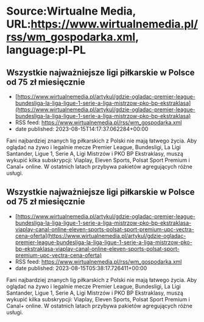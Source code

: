# Source:Wirtualne Media, URL:https://www.wirtualnemedia.pl/rss/wm_gospodarka.xml, language:pl-PL

## Wszystkie najważniejsze ligi piłkarskie w Polsce od 75 zł miesięcznie
 - [https://www.wirtualnemedia.pl/artykul/gdzie-ogladac-premier-league-bundesliga-la-liga-ligue-1-serie-a-liga-mistrzow-pko-bp-ekstraklasa](https://www.wirtualnemedia.pl/artykul/gdzie-ogladac-premier-league-bundesliga-la-liga-ligue-1-serie-a-liga-mistrzow-pko-bp-ekstraklasa)
 - RSS feed: https://www.wirtualnemedia.pl/rss/wm_gospodarka.xml
 - date published: 2023-08-15T14:17:37.062284+00:00

Fani najbardziej znanych lig piłkarskich z Polski nie mają łatwego życia. Aby oglądać na żywo i legalnie mecze Premier League, Bundesligi, La Ligi Santander, Ligue 1, Serie A, Ligi Mistrzów i PKO BP Ekstraklasy, muszą wykupić kilka subskrypcji: Viaplay, Eleven Sports, Polsat Sport Premium i Canal+ online. W ostatnich latach przybywa pakietów agregujących różne usługi.

## Wszystkie najważniejsze ligi piłkarskie w Polsce od 75 zł miesięcznie
 - [https://www.wirtualnemedia.pl/artykul/gdzie-ogladac-premier-league-bundesliga-la-liga-ligue-1-serie-a-liga-mistrzow-pko-bp-ekstraklasa-viaplay-canal-online-eleven-sports-polsat-sport-premium-upc-vectra-cena-oferta](https://www.wirtualnemedia.pl/artykul/gdzie-ogladac-premier-league-bundesliga-la-liga-ligue-1-serie-a-liga-mistrzow-pko-bp-ekstraklasa-viaplay-canal-online-eleven-sports-polsat-sport-premium-upc-vectra-cena-oferta)
 - RSS feed: https://www.wirtualnemedia.pl/rss/wm_gospodarka.xml
 - date published: 2023-08-15T05:38:17.726411+00:00

Fani najbardziej znanych lig piłkarskich z Polski nie mają łatwego życia. Aby oglądać na żywo i legalnie mecze Premier League, Bundesligi, La Ligi Santander, Ligue 1, Serie A, Ligi Mistrzów i PKO BP Ekstraklasy, muszą wykupić kilka subskrypcji: Viaplay, Eleven Sports, Polsat Sport Premium i Canal+ online. W ostatnich latach przybywa pakietów agregujących różne usługi.

